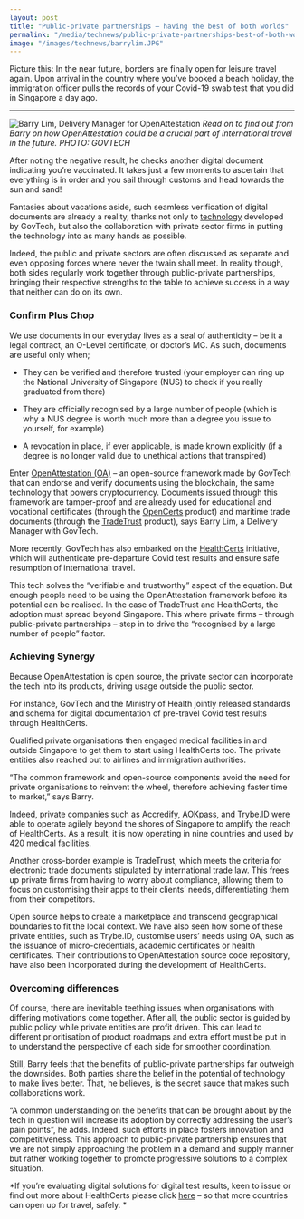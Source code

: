 ```yaml
---
layout: post
title: "Public-private partnerships – having the best of both worlds"
permalink: "/media/technews/public-private-partnerships-best-of-both-worlds"
image: "/images/technews/barrylim.JPG"
---
```


Picture this: In the near future, borders are finally open for leisure travel again. Upon arrival in the country where you’ve booked a beach holiday, the immigration officer pulls the records of your Covid-19 swab test that you did in Singapore a day ago. 

---

![Barry Lim, Delivery Manager for OpenAttestation](/images/technews/barrylim.JPG)
*Read on to find out from Barry on how OpenAttestation could be a crucial part of international travel in the future. PHOTO: GOVTECH*

After noting the negative result, he checks another digital document indicating you’re vaccinated. It takes just a few moments to ascertain that everything is in order and you sail through customs and head towards the sun and sand! 

Fantasies about vacations aside, such seamless verification of digital documents are already a reality, thanks not only to [technology](https://www.healthcerts.gov.sg/) developed by GovTech, but also the collaboration with private sector firms in putting the technology into as many hands as possible. 

Indeed, the public and private sectors are often discussed as separate and even opposing forces where never the twain shall meet. In reality though, both sides regularly work together through public-private partnerships, bringing their respective strengths to the table to achieve success in a way that neither can do on its own. 


### **Confirm Plus Chop**

We use documents in our everyday lives as a seal of authenticity – be it a legal contract, an O-Level certificate, or doctor’s MC. As such, documents are useful only when;

- They can be verified and therefore trusted (your employer can ring up the National University of Singapore (NUS) to check if you really graduated from there)

- They are officially recognised by a large number of people (which is why a NUS degree is worth much more than a degree you issue to yourself, for example)

- A revocation in place, if ever applicable, is made known explicitly (if a degree is no longer valid due to unethical actions that transpired) 

Enter [OpenAttestation (OA)](https://www.openattestation.com) – an open-source framework made by GovTech that can endorse and verify documents using the blockchain, the same technology that powers cryptocurrency. Documents issued through this framework are tamper-proof and are already used for educational and vocational certificates (through the [OpenCerts](https://www.opencerts.io) product) and maritime trade documents (through the [TradeTrust](https://www.tradetrust.io) product), says Barry Lim, a Delivery Manager with GovTech.

More recently, GovTech has also embarked on the [HealthCerts](https://www.healthcerts.gov.sg/) initiative, which will authenticate pre-departure Covid test results and ensure safe resumption of international travel. 

This tech solves the “verifiable and trustworthy” aspect of the equation. But enough people need to be using the OpenAttestation framework before its potential can be realised. In the case of TradeTrust and HealthCerts, the adoption must spread beyond Singapore. This where private firms – through public-private partnerships – step in to drive the “recognised by a large number of people” factor. 


### **Achieving Synergy**

Because OpenAttestation is open source, the private sector can incorporate the tech into its products, driving usage outside the public sector. 

For instance, GovTech and the Ministry of Health jointly released standards and schema for digital documentation of pre-travel Covid test results through HealthCerts. 

Qualified private organisations then engaged medical facilities in and outside Singapore to get them to start using HealthCerts too. The private entities also reached out to airlines and immigration authorities. 
 
“The common framework and open-source components avoid the need for private organisations to reinvent the wheel, therefore achieving faster time to market,” says Barry. 

Indeed, private companies such as Accredify, AOKpass, and Trybe.ID were able to operate agilely beyond the shores of Singapore to amplify the reach of HealthCerts. As a result, it is now operating in nine countries and used by 420 medical facilities. 

Another cross-border example is TradeTrust, which meets the criteria for electronic trade documents stipulated by international trade law. This frees up private firms from having to worry about compliance, allowing them to focus on customising their apps to their clients’ needs, differentiating them from their competitors. 

Open source helps to create a marketplace and transcend geographical boundaries to fit the local context. We have also seen how some of these private entities, such as Trybe.ID, customise users’ needs using OA, such as the issuance of micro-credentials, academic certificates or health certificates. Their contributions to OpenAttestation source code repository, have also been incorporated during the development of HealthCerts.


### **Overcoming differences**

Of course, there are inevitable teething issues when organisations with differing motivations come together. After all, the public sector is guided by public policy while private entities are profit driven. This can lead to different prioritisation of product roadmaps and extra effort must be put in to understand the perspective of each side for smoother coordination. 

Still, Barry feels that the benefits of public-private partnerships far outweigh the downsides. Both parties share the belief in the potential of technology to make lives better. That, he believes, is the secret sauce that makes such collaborations work. 

“A common understanding on the benefits that can be brought about by the tech in question will increase its adoption by correctly addressing the user’s pain points”, he adds. 
Indeed, such efforts in place fosters innovation and competitiveness. This approach to public-private partnership ensures that we are not simply approaching the problem in a demand and supply manner but rather working together to promote progressive solutions to a complex situation.

*If you’re evaluating digital solutions for digital test results, keen to issue or find out more about HealthCerts please click [here](https://www.healthcerts.gov.sg/) – so that more countries can open up for travel, safely.
*
